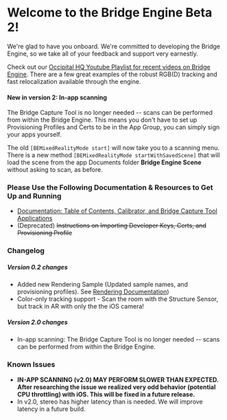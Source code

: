 # Welcome to the Bridge Engine Beta 2!

We're glad to have you onboard. We're committed to developing the Bridge Engine, so we take all of your feedback and support very earnestly.

Check out our <a href="https://www.youtube.com/watch?v=qbkwew3bfWU&list=PLxCu2yuPufWPjCthmZYOOJG9ieRnGAL79" target="_blank">Occipital HQ Youtube Playlist for recent videos on Bridge Engine</a>. There are a few great examples of the robust RGB(D) tracking and fast relocalization available through the engine.   
#### New in version 2: In-app scanning
The Bridge Capture Tool is no longer needed -- scans can be performed from within the Bridge Engine. This means you don't have to set up Provisioning Profiles and Certs to be in the App Group, you can simply sign your apps yourself.

The old `[BEMixedRealityMode start]` will now take you to a scanning menu. There is a new method `[BEMixedRealityMode startWithSavedScene]` that will load the scene from the app Documents folder **Bridge Engine Scene** without asking to scan, as before.


### Please Use the Following Documentation & Resources to Get Up and Running
- [Documentation: Table of Contents, Calibrator, and Bridge Capture Tool Applications](https://github.com/OccipitalOpenSource/bridge-engine-beta/wiki)
- (Deprecated) ~~Instructions on Importing Developer Keys, Certs, and Provisioning Profile~~

### Changelog

##### Version 0.2 changes
 - Added new Rendering Sample (Updated sample names, and provisioning profiles). See [Rendering Documentation](https://github.com/OccipitalOpenSource/bridge-engine-beta/wiki/Documentation:-Advanced-Rendering-with-the-Bridge-Engine))
 - Color-only tracking support - Scan the room with the Structure Sensor, but track in AR with only the the iOS camera!

##### Version 2.0 changes
 - In-app scanning: The Bridge Capture Tool is no longer needed -- scans can be performed from within the Bridge Engine. 


 ### Known Issues
  - **IN-APP SCANNING (v2.0) MAY PERFORM SLOWER THAN EXPECTED. After researching the issue we realized very odd behavior (potential CPU throttling) with iOS. This will be fixed in a future release.**
  - In v2.0, stereo has higher latency than is needed. We will improve latency in a future build. 
